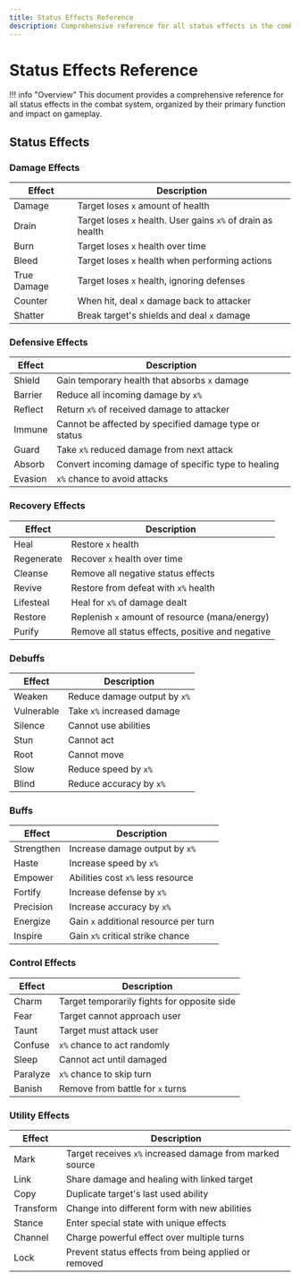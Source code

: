 ```yaml
---
title: Status Effects Reference
description: Comprehensive reference for all status effects in the combat system, including damage, defensive, recovery, and utility effects.
---
```


# Status Effects Reference

!!! info "Overview"
    This document provides a comprehensive reference for all status effects in the combat system, organized by their primary function and impact on gameplay.

## Status Effects

### Damage Effects
| Effect | Description |
|--------|-------------|
| Damage | Target loses `x` amount of health |
| Drain | Target loses `x` health. User gains `x%` of drain as health |
| Burn | Target loses `x` health over time |
| Bleed | Target loses `x` health when performing actions |
| True Damage | Target loses `x` health, ignoring defenses |
| Counter | When hit, deal `x` damage back to attacker |
| Shatter | Break target's shields and deal `x` damage |

### Defensive Effects
| Effect | Description |
|--------|-------------|
| Shield | Gain temporary health that absorbs `x` damage |
| Barrier | Reduce all incoming damage by `x%` |
| Reflect | Return `x%` of received damage to attacker |
| Immune | Cannot be affected by specified damage type or status |
| Guard | Take `x%` reduced damage from next attack |
| Absorb | Convert incoming damage of specific type to healing |
| Evasion | `x%` chance to avoid attacks |

### Recovery Effects
| Effect | Description |
|--------|-------------|
| Heal | Restore `x` health |
| Regenerate | Recover `x` health over time |
| Cleanse | Remove all negative status effects |
| Revive | Restore from defeat with `x%` health |
| Lifesteal | Heal for `x%` of damage dealt |
| Restore | Replenish `x` amount of resource (mana/energy) |
| Purify | Remove all status effects, positive and negative |

### Debuffs
| Effect | Description |
|--------|-------------|
| Weaken | Reduce damage output by `x%` |
| Vulnerable | Take `x%` increased damage |
| Silence | Cannot use abilities |
| Stun | Cannot act |
| Root | Cannot move |
| Slow | Reduce speed by `x%` |
| Blind | Reduce accuracy by `x%` |

### Buffs
| Effect | Description |
|--------|-------------|
| Strengthen | Increase damage output by `x%` |
| Haste | Increase speed by `x%` |
| Empower | Abilities cost `x%` less resource |
| Fortify | Increase defense by `x%` |
| Precision | Increase accuracy by `x%` |
| Energize | Gain `x` additional resource per turn |
| Inspire | Gain `x%` critical strike chance |

### Control Effects
| Effect | Description |
|--------|-------------|
| Charm | Target temporarily fights for opposite side |
| Fear | Target cannot approach user |
| Taunt | Target must attack user |
| Confuse | `x%` chance to act randomly |
| Sleep | Cannot act until damaged |
| Paralyze | `x%` chance to skip turn |
| Banish | Remove from battle for `x` turns |

### Utility Effects
| Effect | Description |
|--------|-------------|
| Mark | Target receives `x%` increased damage from marked source |
| Link | Share damage and healing with linked target |
| Copy | Duplicate target's last used ability |
| Transform | Change into different form with new abilities |
| Stance | Enter special state with unique effects |
| Channel | Charge powerful effect over multiple turns |
| Lock | Prevent status effects from being applied or removed |


